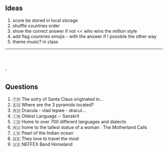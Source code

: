 ## Ideas

1) score be stored in local storage
1) shuffle countries order
1) show the correct answer if not << who wins the million style
1) add flag countries emojis - with the answer if ! possible the other way
1) theme music? in class

___
<br><br>

'
## Questions

1) 🇹🇷 The sotry of Santa Claus originated in...
1) 🇪🇬 Where are the 3 pyramids located?
1) 🇷🇴 Dracula - vlad tepwe - dracul...
1) 🇮🇳 Oldest Language :- Sanskrit
1) 🇮🇩 Home to over 700 different languages and dialects
1) 🇷🇺 home to the tallest statue of a woman : The Motherland Calls 
1) 🇱🇰 Pearl of the Indian ocean
1) 🇩🇪 They love to travel the most
1) 🇺🇸 NEFFEX Band Homeland